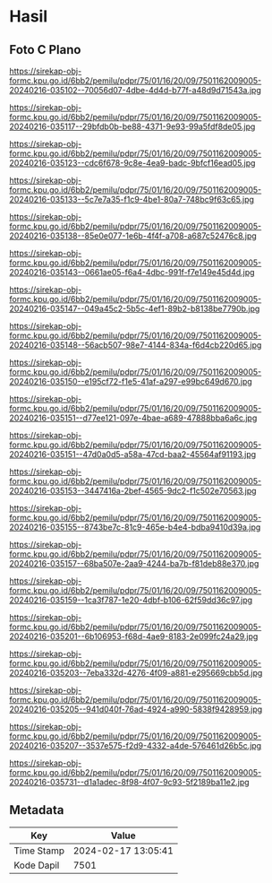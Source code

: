 # Hasil

## Foto C Plano

https://sirekap-obj-formc.kpu.go.id/6bb2/pemilu/pdpr/75/01/16/20/09/7501162009005-20240216-035102--70056d07-4dbe-4d4d-b77f-a48d9d71543a.jpg

https://sirekap-obj-formc.kpu.go.id/6bb2/pemilu/pdpr/75/01/16/20/09/7501162009005-20240216-035117--29bfdb0b-be88-4371-9e93-99a5fdf8de05.jpg

https://sirekap-obj-formc.kpu.go.id/6bb2/pemilu/pdpr/75/01/16/20/09/7501162009005-20240216-035123--cdc6f678-9c8e-4ea9-badc-9bfcf16ead05.jpg

https://sirekap-obj-formc.kpu.go.id/6bb2/pemilu/pdpr/75/01/16/20/09/7501162009005-20240216-035133--5c7e7a35-f1c9-4be1-80a7-748bc9f63c65.jpg

https://sirekap-obj-formc.kpu.go.id/6bb2/pemilu/pdpr/75/01/16/20/09/7501162009005-20240216-035138--85e0e077-1e6b-4f4f-a708-a687c52476c8.jpg

https://sirekap-obj-formc.kpu.go.id/6bb2/pemilu/pdpr/75/01/16/20/09/7501162009005-20240216-035143--0661ae05-f6a4-4dbc-991f-f7e149e45d4d.jpg

https://sirekap-obj-formc.kpu.go.id/6bb2/pemilu/pdpr/75/01/16/20/09/7501162009005-20240216-035147--049a45c2-5b5c-4ef1-89b2-b8138be7790b.jpg

https://sirekap-obj-formc.kpu.go.id/6bb2/pemilu/pdpr/75/01/16/20/09/7501162009005-20240216-035148--56acb507-98e7-4144-834a-f6d4cb220d65.jpg

https://sirekap-obj-formc.kpu.go.id/6bb2/pemilu/pdpr/75/01/16/20/09/7501162009005-20240216-035150--e195cf72-f1e5-41af-a297-e99bc649d670.jpg

https://sirekap-obj-formc.kpu.go.id/6bb2/pemilu/pdpr/75/01/16/20/09/7501162009005-20240216-035151--d77ee121-097e-4bae-a689-47888bba6a6c.jpg

https://sirekap-obj-formc.kpu.go.id/6bb2/pemilu/pdpr/75/01/16/20/09/7501162009005-20240216-035151--47d0a0d5-a58a-47cd-baa2-45564af91193.jpg

https://sirekap-obj-formc.kpu.go.id/6bb2/pemilu/pdpr/75/01/16/20/09/7501162009005-20240216-035153--3447416a-2bef-4565-9dc2-f1c502e70563.jpg

https://sirekap-obj-formc.kpu.go.id/6bb2/pemilu/pdpr/75/01/16/20/09/7501162009005-20240216-035155--8743be7c-81c9-465e-b4e4-bdba9410d39a.jpg

https://sirekap-obj-formc.kpu.go.id/6bb2/pemilu/pdpr/75/01/16/20/09/7501162009005-20240216-035157--68ba507e-2aa9-4244-ba7b-f81deb88e370.jpg

https://sirekap-obj-formc.kpu.go.id/6bb2/pemilu/pdpr/75/01/16/20/09/7501162009005-20240216-035159--1ca3f787-1e20-4dbf-b106-62f59dd36c97.jpg

https://sirekap-obj-formc.kpu.go.id/6bb2/pemilu/pdpr/75/01/16/20/09/7501162009005-20240216-035201--6b106953-f68d-4ae9-8183-2e099fc24a29.jpg

https://sirekap-obj-formc.kpu.go.id/6bb2/pemilu/pdpr/75/01/16/20/09/7501162009005-20240216-035203--7eba332d-4276-4f09-a881-e295669cbb5d.jpg

https://sirekap-obj-formc.kpu.go.id/6bb2/pemilu/pdpr/75/01/16/20/09/7501162009005-20240216-035205--941d040f-76ad-4924-a990-5838f9428959.jpg

https://sirekap-obj-formc.kpu.go.id/6bb2/pemilu/pdpr/75/01/16/20/09/7501162009005-20240216-035207--3537e575-f2d9-4332-a4de-576461d26b5c.jpg

https://sirekap-obj-formc.kpu.go.id/6bb2/pemilu/pdpr/75/01/16/20/09/7501162009005-20240216-035731--d1a1adec-8f98-4f07-9c93-5f2189ba11e2.jpg


## Metadata

| Key        | Value               |
| ---------- | ------------------- |
| Time Stamp | 2024-02-17 13:05:41 |
| Kode Dapil | 7501                |




